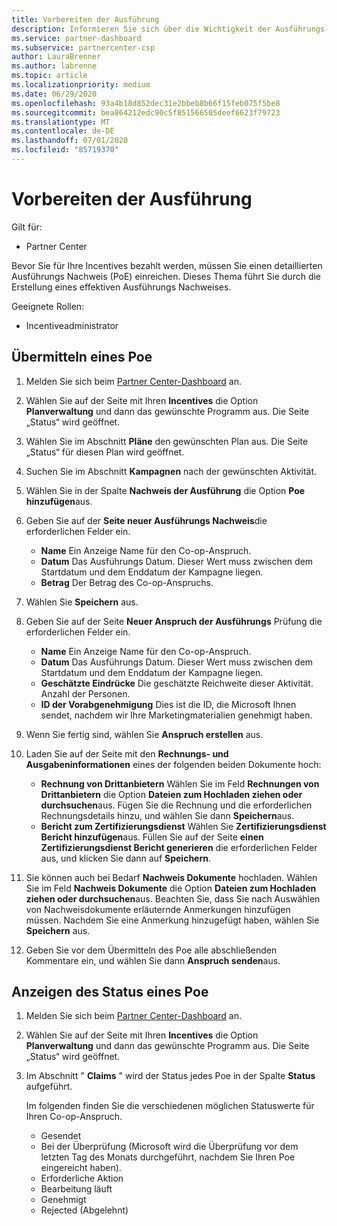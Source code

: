 ```yaml
---
title: Vorbereiten der Ausführung
description: Informieren Sie sich über die Wichtigkeit der Ausführungs-und Übermittlungs Richtlinien, und informieren Sie sich über die Wichtigkeit der Ausführungs-und Übermittlungs Richtlinien.
ms.service: partner-dashboard
ms.subservice: partnercenter-csp
author: LauraBrenner
ms.author: labrenne
ms.topic: article
ms.localizationpriority: medium
ms.date: 06/29/2020
ms.openlocfilehash: 93a4b18d852dec31e2bbeb8b66f15feb075f5be8
ms.sourcegitcommit: bea864212edc90c5f851566505deef6623f79723
ms.translationtype: MT
ms.contentlocale: de-DE
ms.lasthandoff: 07/01/2020
ms.locfileid: "85719370"
---
```

# <a name="prepare-your-proof-of-execution"></a>Vorbereiten der Ausführung

Gilt für:

- Partner Center

Bevor Sie für Ihre Incentives bezahlt werden, müssen Sie einen detaillierten Ausführungs Nachweis (PoE) einreichen. Dieses Thema führt Sie durch die Erstellung eines effektiven Ausführungs Nachweises.

Geeignete Rollen:

- Incentiveadministrator

## <a name="how-to-submit-a-poe"></a>Übermitteln eines Poe

1. Melden Sie sich beim [Partner Center-Dashboard](https://partner.microsoft.com/dashboard/) an.

2. Wählen Sie auf der Seite mit Ihren **Incentives** die Option **Planverwaltung** und dann das gewünschte Programm aus. Die Seite „Status“ wird geöffnet.

3. Wählen Sie im Abschnitt **Pläne** den gewünschten Plan aus. Die Seite „Status“ für diesen Plan wird geöffnet.

4. Suchen Sie im Abschnitt **Kampagnen** nach der gewünschten Aktivität.

5. Wählen Sie in der Spalte **Nachweis der Ausführung** die Option **Poe hinzufügen**aus.

6. Geben Sie auf der **Seite neuer Ausführungs Nachweis**die erforderlichen Felder ein.

   - **Name**  Ein Anzeige Name für den Co-op-Anspruch.
   - **Datum**  Das Ausführungs Datum. Dieser Wert muss zwischen dem Startdatum und dem Enddatum der Kampagne liegen.
   - **Betrag**  Der Betrag des Co-op-Anspruchs.

7. Wählen Sie **Speichern** aus.

8. Geben Sie auf der Seite **Neuer Anspruch der Ausführungs** Prüfung die erforderlichen Felder ein.

   - **Name**  Ein Anzeige Name für den Co-op-Anspruch.
   - **Datum**  Das Ausführungs Datum. Dieser Wert muss zwischen dem Startdatum und dem Enddatum der Kampagne liegen.
   - **Geschätzte Eindrücke**   Die geschätzte Reichweite dieser Aktivität. Anzahl der Personen.
   - **ID der Vorabgenehmigung**   Dies ist die ID, die Microsoft Ihnen sendet, nachdem wir Ihre Marketingmaterialien genehmigt haben.

9. Wenn Sie fertig sind, wählen Sie **Anspruch erstellen** aus.

10. Laden Sie auf der Seite mit den **Rechnungs- und Ausgabeninformationen** eines der folgenden beiden Dokumente hoch:
    - **Rechnung von Drittanbietern**  Wählen Sie im Feld **Rechnungen von Drittanbietern** die Option **Dateien zum Hochladen ziehen oder durchsuchen**aus. Fügen Sie die Rechnung und die erforderlichen Rechnungsdetails hinzu, und wählen Sie dann **Speichern**aus.
    - **Bericht zum Zertifizierungsdienst**  Wählen Sie **Zertifizierungsdienst Bericht hinzufügen**aus. Füllen Sie auf der Seite **einen Zertifizierungsdienst Bericht generieren** die erforderlichen Felder aus, und klicken Sie dann auf **Speichern**.

11. Sie können auch bei Bedarf **Nachweis Dokumente** hochladen. Wählen Sie im Feld **Nachweis Dokumente** die Option **Dateien zum Hochladen ziehen oder durchsuchen**aus. Beachten Sie, dass Sie nach Auswählen von Nachweisdokumente erläuternde Anmerkungen hinzufügen müssen. Nachdem Sie eine Anmerkung hinzugefügt haben, wählen Sie **Speichern** aus.

12. Geben Sie vor dem Übermitteln des Poe alle abschließenden Kommentare ein, und wählen Sie dann **Anspruch senden**aus.

## <a name="view-the-status-of-a-poe"></a>Anzeigen des Status eines Poe

1. Melden Sie sich beim [Partner Center-Dashboard](https://partner.microsoft.com/dashboard/) an.

2. Wählen Sie auf der Seite mit Ihren **Incentives** die Option **Planverwaltung** und dann das gewünschte Programm aus. Die Seite „Status“ wird geöffnet.

3. Im Abschnitt " **Claims** " wird der Status jedes Poe in der Spalte **Status** aufgeführt.

   Im folgenden finden Sie die verschiedenen möglichen Statuswerte für Ihren Co-op-Anspruch.

   - Gesendet
   - Bei der Überprüfung (Microsoft wird die Überprüfung vor dem letzten Tag des Monats durchgeführt, nachdem Sie Ihren Poe eingereicht haben).
   - Erforderliche Aktion
   - Bearbeitung läuft
   - Genehmigt
   - Rejected (Abgelehnt)
